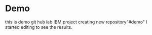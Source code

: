 # Demo
this is demo
git hub lab
IBM project
creating new repository"#demo" 
I started editing to see the results.
